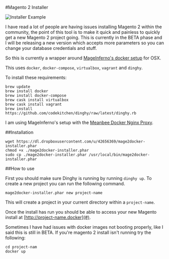 #Magento 2 Installer

![Installer Example](https://dl.dropboxusercontent.com/u/42656369/Screen%20Shot%202016-02-05%20at%2009.15.05.png)

I have read a lot of people are having issues installing Magento 2 within the community, the point of this tool is to make it quick and painless to quickly get a new Magento 2 project going. This is currently in the BETA phase and I will be releasing a new version which accepts more parameters so you can change your database credentials and stuff.

So this is currently a wrapper around [MageInferno's docker setup](https://mageinferno.com/blog/magento-2-development-docker-os-x) for OSX.

This uses `docker`, `docker-compose`, `virtualbox`, `vagrant` and `dinghy`.

To install these requirements:

    brew update
    brew install docker
    brew install docker-compose
    brew cask install virtualbox
    brew cask install vagrant
    brew install https://github.com/codekitchen/dinghy/raw/latest/dinghy.rb

I am using MageInferno's setup with the [Meanbee Docker Nginx Proxy](https://github.com/meanbee/docker-nginx-proxy).

##Installation

    wget https://dl.dropboxusercontent.com/u/42656369/mage2docker-installer.phar
    chmod +x ./mage2docker-installer.phar
    sudo cp ./mage2docker-installer.phar /usr/local/bin/mage2docker-installer.phar

##How to use

First you should make sure Dinghy is running by running `dinghy up`. To create a new project you can run the following command.

    mage2docker-installer.phar new project-name
    
This will create a project in your current directory within a `project-name`.

Once the install has run you should be able to access your new Magento install at [http://project-name.docker](#).

Sometimes I have had issues with docker images not booting properly, like I said this is still in BETA. If you're magento 2 install isn't running try the following:
 
    cd project-nam
    docker up

